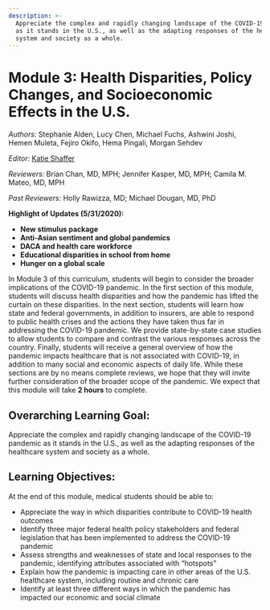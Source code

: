```yaml
---
description: >-
  Appreciate the complex and rapidly changing landscape of the COVID-19 pandemic
  as it stands in the U.S., as well as the adapting responses of the healthcare
  system and society as a whole.
---
```


# Module 3: Health Disparities, Policy Changes, and Socioeconomic Effects in the U.S.

_Authors:_ Stephanie Alden, Lucy Chen, Michael Fuchs, Ashwini Joshi, Hemen Muleta, Fejiro Okifo, Hema Pingali, Morgan Sehdev

_Editor:_ [Katie Shaffer](mailto:katherine_shaffer@hms.harvard.edu)

_Reviewers:_ Brian Chan, MD, MPH; Jennifer Kasper, MD, MPH; Camila M. Mateo, MD, MPH

_Past Reviewers:_ Holly Rawizza, MD; Michael Dougan, MD, PhD

**Highlight of Updates \(5/31/2020\):**

* **New stimulus package**
* **Anti-Asian sentiment and global pandemics**
* **DACA and health care workforce** 
* **Educational disparities in school from home** 
* **Hunger on a global scale** 

In Module 3 of this curriculum, students will begin to consider the broader implications of the COVID-19 pandemic. In the first section of this module, students will discuss health disparities and how the pandemic has lifted the curtain on these disparities. In the next section, students will learn how state and federal governments, in addition to insurers, are able to respond to public health crises and the actions they have taken thus far in addressing the COVID-19 pandemic. We provide state-by-state case studies to allow students to compare and contrast the various responses across the country. Finally, students will receive a general overview of how the pandemic impacts healthcare that is not associated with COVID-19, in addition to many social and economic aspects of daily life. While these sections are by no means complete reviews, we hope that they will invite further consideration of the broader scope of the pandemic. We expect that this module will take **2 hours** to complete.

## Overarching Learning Goal:

Appreciate the complex and rapidly changing landscape of the COVID-19 pandemic as it stands in the U.S., as well as the adapting responses of the healthcare system and society as a whole.

## Learning Objectives:

At the end of this module, medical students should be able to:

* Appreciate the way in which disparities contribute to COVID-19 health outcomes
* Identify three major federal health policy stakeholders and federal legislation that has been implemented to address the COVID-19 pandemic
* Assess strengths and weaknesses of state and local responses to the pandemic, identifying attributes associated with “hotspots”
* Explain how the pandemic is impacting care in other areas of the U.S. healthcare system, including routine and chronic care 
* Identify at least three different ways in which the pandemic has impacted our economic and social climate

